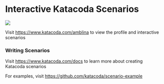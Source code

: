 # Interactive Katacoda Scenarios

[![](http://shields.katacoda.com/katacoda/amblina/count.svg)](https://www.katacoda.com/amblina "Get your profile on Katacoda.com")

Visit https://www.katacoda.com/amblina to view the profile and interactive scenarios

### Writing Scenarios
Visit https://www.katacoda.com/docs to learn more about creating Katacoda scenarios

For examples, visit https://github.com/katacoda/scenario-example
